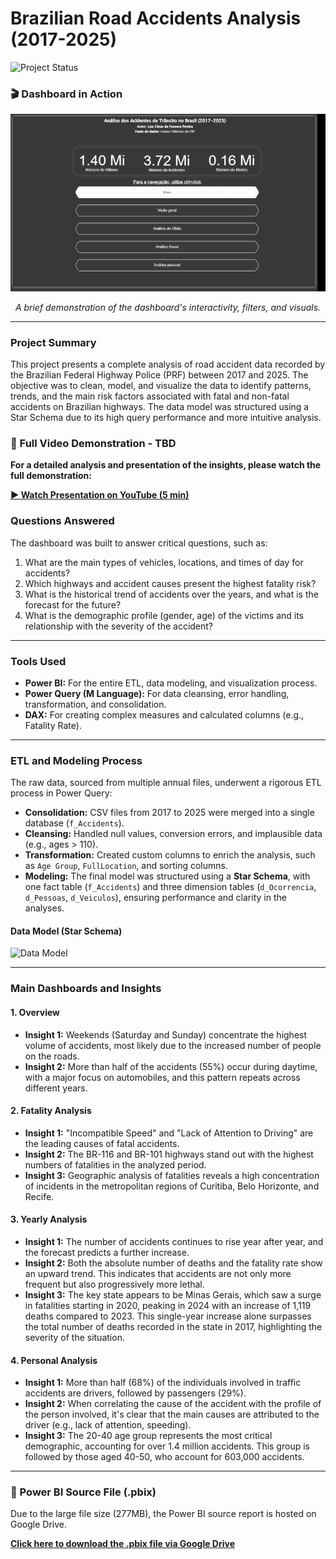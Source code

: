 # Brazilian Road Accidents Analysis (2017-2025)

![Project Status](https://img.shields.io/badge/Status-Completed-brightgreen)

### 🎬 Dashboard in Action
![Dashboard GIF](images/dashboard.gif)
*<p align="center">A brief demonstration of the dashboard's interactivity, filters, and visuals.</p>*

---

### Project Summary
This project presents a complete analysis of road accident data recorded by the Brazilian Federal Highway Police (PRF) between 2017 and 2025. The objective was to clean, model, and visualize the data to identify patterns, trends, and the main risk factors associated with fatal and non-fatal accidents on Brazilian highways. The data model was structured using a Star Schema due to its high query performance and more intuitive analysis.

### 🎥 Full Video Demonstration - TBD
**For a detailed analysis and presentation of the insights, please watch the full demonstration:**

**[▶️ Watch Presentation on YouTube (5 min)]()**

### Questions Answered
The dashboard was built to answer critical questions, such as:
1.  What are the main types of vehicles, locations, and times of day for accidents?
2.  Which highways and accident causes present the highest fatality risk?
3.  What is the historical trend of accidents over the years, and what is the forecast for the future?
4.  What is the demographic profile (gender, age) of the victims and its relationship with the severity of the accident?

---

### Tools Used
* **Power BI:** For the entire ETL, data modeling, and visualization process.
* **Power Query (M Language):** For data cleansing, error handling, transformation, and consolidation.
* **DAX:** For creating complex measures and calculated columns (e.g., Fatality Rate).

---

### ETL and Modeling Process
The raw data, sourced from multiple annual files, underwent a rigorous ETL process in Power Query:
* **Consolidation:** CSV files from 2017 to 2025 were merged into a single database (`f_Accidents`).
* **Cleansing:** Handled null values, conversion errors, and implausible data (e.g., ages > 110).
* **Transformation:** Created custom columns to enrich the analysis, such as `Age Group`, `FullLocation`, and sorting columns.
* **Modeling:** The final model was structured using a **Star Schema**, with one fact table (`f_Accidents`) and three dimension tables (`d_Ocorrencia`, `d_Pessoas`, `d_Veiculos`), ensuring performance and clarity in the analyses.

#### Data Model (Star Schema)
<img src="imagens/estrela.jpg" alt="Data Model" width="500"/>

---

### Main Dashboards and Insights

#### 1. Overview
* **Insight 1:** Weekends (Saturday and Sunday) concentrate the highest volume of accidents, most likely due to the increased number of people on the roads.
* **Insight 2:** More than half of the accidents (55%) occur during daytime, with a major focus on automobiles, and this pattern repeats across different years.

#### 2. Fatality Analysis
* **Insight 1:** "Incompatible Speed" and "Lack of Attention to Driving" are the leading causes of fatal accidents.
* **Insight 2:** The BR-116 and BR-101 highways stand out with the highest numbers of fatalities in the analyzed period.
* **Insight 3:** Geographic analysis of fatalities reveals a high concentration of incidents in the metropolitan regions of Curitiba, Belo Horizonte, and Recife.

#### 3. Yearly Analysis
* **Insight 1:** The number of accidents continues to rise year after year, and the forecast predicts a further increase.
* **Insight 2:** Both the absolute number of deaths and the fatality rate show an upward trend. This indicates that accidents are not only more frequent but also progressively more lethal.
* **Insight 3:** The key state appears to be Minas Gerais, which saw a surge in fatalities starting in 2020, peaking in 2024 with an increase of 1,119 deaths compared to 2023. This single-year increase alone surpasses the total number of deaths recorded in the state in 2017, highlighting the severity of the situation.

#### 4. Personal Analysis
* **Insight 1:** More than half (68%) of the individuals involved in traffic accidents are drivers, followed by passengers (29%).
* **Insight 2:** When correlating the cause of the accident with the profile of the person involved, it's clear that the main causes are attributed to the driver (e.g., lack of attention, speeding).
* **Insight 3:** The 20-40 age group represents the most critical demographic, accounting for over 1.4 million accidents. This group is followed by those aged 40-50, who account for 603,000 accidents.

---

### 📂 Power BI Source File (.pbix)
Due to the large file size (277MB), the Power BI source report is hosted on Google Drive.

**[Click here to download the .pbix file via Google Drive](https://drive.google.com/file/d/1h38cj5MR65cn3l1LxkEjdk-qriF3fFkL/view?usp=sharing)**
